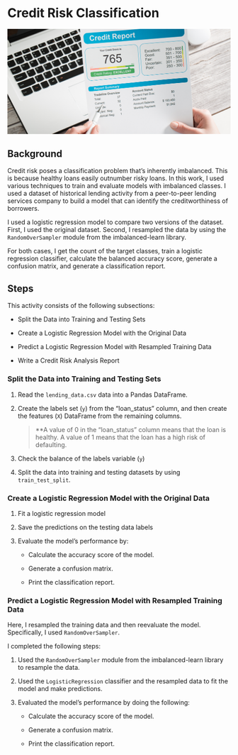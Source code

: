 # Credit Risk Classification

![Credit Risk](12-homework-image.png)

## Background

Credit risk poses a classification problem that’s inherently imbalanced. This is because healthy loans easily outnumber risky loans. In this work, I used various techniques to train and evaluate models with imbalanced classes. I used a dataset of historical lending activity from a peer-to-peer lending services company to build a model that can identify the creditworthiness of borrowers.

I used a logistic regression model to compare two versions of the dataset. First, I used the original dataset. Second, I resampled the data by using the `RandomOverSampler` module from the imbalanced-learn library.

For both cases, I get the count of the target classes, train a logistic regression classifier, calculate the balanced accuracy score, generate a confusion matrix, and generate a classification report.

## Steps

This activity consists of the following subsections:

* Split the Data into Training and Testing Sets

* Create a Logistic Regression Model with the Original Data

* Predict a Logistic Regression Model with Resampled Training Data

* Write a Credit Risk Analysis Report

### Split the Data into Training and Testing Sets

1. Read the `lending_data.csv` data into a Pandas DataFrame.

2. Create the labels set (`y`)  from the “loan_status” column, and then create the features (`X`) DataFrame from the remaining columns.

    > **A value of 0 in the “loan_status” column means that the loan is healthy. A value of 1 means that the loan has a high risk of defaulting.

3. Check the balance of the labels variable (`y`)

4. Split the data into training and testing datasets by using `train_test_split`.

### Create a Logistic Regression Model with the Original Data

1. Fit a logistic regression model

2. Save the predictions on the testing data labels

3. Evaluate the model’s performance by:

    * Calculate the accuracy score of the model.

    * Generate a confusion matrix.

    * Print the classification report.

### Predict a Logistic Regression Model with Resampled Training Data

Here, I resampled the training data and then reevaluate the model. Specifically, I used `RandomOverSampler`.

I completed the following steps:

1. Used the `RandomOverSampler` module from the imbalanced-learn library to resample the data. 

2. Used the `LogisticRegression` classifier and the resampled data to fit the model and make predictions.

3. Evaluated the model’s performance by doing the following:

    * Calculate the accuracy score of the model.

    * Generate a confusion matrix.

    * Print the classification report.


